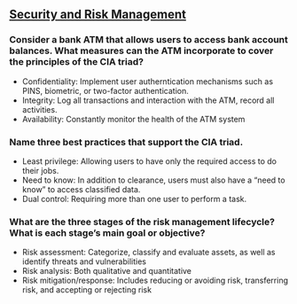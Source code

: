 ## [Security and Risk Management](https://www.infosecinstitute.com/resources/cissp/security-risk-management/)

### Consider a bank ATM that allows users to access bank account balances. What measures can the ATM incorporate to cover the principles of the CIA triad?
* Confidentiality: Implement user autherntication mechanisms such as PINS, biometric, or two-factor authentication.
* Integrity: Log all transactions and interaction with the ATM, record all activities.
* Availability: Constantly monitor the health of the ATM system
### Name three best practices that support the CIA triad.
* Least privilege: Allowing users to have only the required access to do their jobs.
* Need to know: In addition to clearance, users must also have a “need to know” to access classified data.
* Dual control: Requiring more than one user to perform a task.

### What are the three stages of the risk management lifecycle? What is each stage’s main goal or objective?
* Risk assessment: Categorize, classify and evaluate assets, as well as identify threats and vulnerabilities
* Risk analysis: Both qualitative and quantitative
* Risk mitigation/response: Includes reducing or avoiding risk, transferring risk, and accepting or rejecting risk
